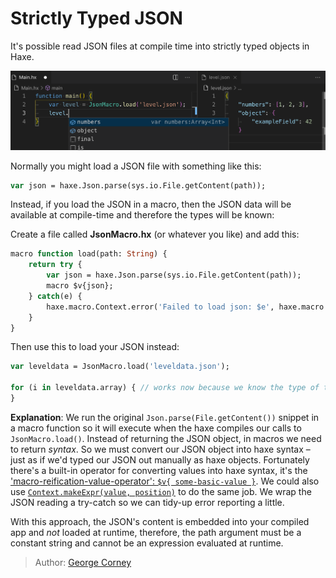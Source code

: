 [tags]: / "macro,json,expression-macro,configuration"

# Strictly Typed JSON

It's possible read JSON files at compile time into strictly typed objects in Haxe.

<img src="assets/haxe-json-macro.png" />

Normally you might load a JSON file with something like this:
```haxe
var json = haxe.Json.parse(sys.io.File.getContent(path));
```

Instead, if you load the JSON in a macro, then the JSON data will be available at compile-time and therefore the types will be known:

Create a file called **JsonMacro.hx** (or whatever you like) and add this:
```haxe
macro function load(path: String) {
	return try {
		var json = haxe.Json.parse(sys.io.File.getContent(path));
		macro $v{json};
	} catch(e) {
		haxe.macro.Context.error('Failed to load json: $e', haxe.macro.Context.currentPos());
	}
}
```

Then use this to load your JSON instead:

```haxe
var leveldata = JsonMacro.load('leveldata.json');

for (i in leveldata.array) { // works now because we know the type of the leveldata object
}
```

**Explanation**: We run the original `Json.parse(File.getContent())` snippet in a macro function so it will execute when the haxe compiles our calls to `JsonMacro.load()`. Instead of returning the JSON object, in macros we need to return _syntax_. So we must convert our JSON object into haxe syntax – just as if we'd typed our JSON out manually as haxe objects. Fortunately there's a built-in operator for converting values into haxe syntax, it's the ['macro-reification-value-operator': `$v{ some-basic-value }`](https://haxe.org/manual/macro-reification-expression.html). We could also use [`Context.makeExpr(value, position)`](https://api.haxe.org/haxe/macro/Context.html#makeExpr) to do the same job. We wrap the JSON reading a try-catch so we can tidy-up error reporting a little.

With this approach, the JSON's content is embedded into your compiled app and _not_ loaded at runtime, therefore, the path argument must be a constant string and cannot be an expression evaluated at runtime.

> Author: [George Corney](https://github.com/haxiomic)
